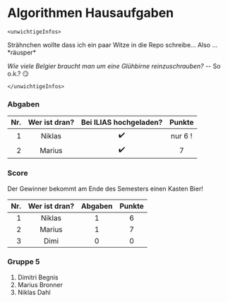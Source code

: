 # Algorithmen Hausaufgaben

    <unwichtigeInfos>

Strähnchen wollte dass ich ein paar Witze in die Repo schreibe... Also ... \*räusper\*

_Wie viele Belgier braucht man um eine Glühbirne reinzuschrauben?_ -- So o.k.? :smirk:

    </unwichtigeInfos>

### Abgaben

| Nr. | Wer ist dran? | Bei ILIAS hochgeladen? | Punkte
|----:|:-------------:|:----------------------:|:----:
| 1   | Niklas        | :heavy_check_mark:     | nur 6 !
| 2   | Marius        | :heavy_check_mark:     | 7


### Score

   Der Gewinner bekommt am Ende des Semesters einen Kasten Bier!

| Nr. | Wer ist dran? | Abgaben | Punkte
|----:|:-------------:|:-------:|:----:
| 1   | Niklas        | 1       | 6
| 2   | Marius        | 1       | 7
| 3   | Dimi          | 0       | 0

### Gruppe 5

1. Dimitri Begnis
2. Marius Bronner
3. Niklas Dahl
